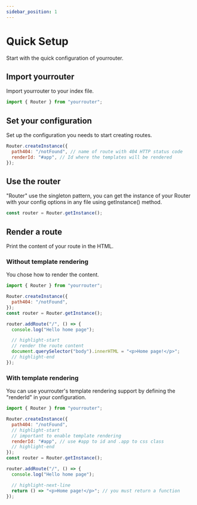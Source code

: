 ```yaml
---
sidebar_position: 1
---
```


# Quick Setup

Start with the quick configuration of yourrouter.

## Import yourrouter

Import yourrouter to your index file.

```js title="src/index.js"
import { Router } from "yourrouter";
```

## Set your configuration

Set up the configuration you needs to start creating routes.

```js title="src/index.js"
Router.createInstance({
  path404: "/notFound", // name of route with 404 HTTP status code
  renderId: "#app", // Id where the templates will be rendered
});
```

## Use the router

"Router" use the singleton pattern, you can get the instance of your Router with your config options in any file using getInstance() method.

```js title="src/index.js"
const router = Router.getInstance();
```

## Render a route

Print the content of your route in the HTML.

### Without template rendering

You chose how to render the content.

```js title="src/index.js"
import { Router } from "yourrouter";

Router.createInstance({
  path404: "/notFound",
});
const router = Router.getInstance();

router.addRoute("/", () => {
  console.log("Hello home page");

  // highlight-start
  // render the route content
  document.querySelector("body").innerHTML = "<p>Home page!</p>";
  // highlight-end
});
```

### With template rendering

You can use yourrouter's template rendering support by defining the "renderId" in your configuration.

```js title="src/index.js"
import { Router } from "yourrouter";

Router.createInstance({
  path404: "/notFound",
  // highlight-start
  // important to enable template rendering
  renderId: "#app", // use #app to id and .app to css class
  // highlight-end
});
const router = Router.getInstance();

router.addRoute("/", () => {
  console.log("Hello home page");

  // highlight-next-line
  return () => "<p>Home page!</p>"; // you must return a function
});
```
